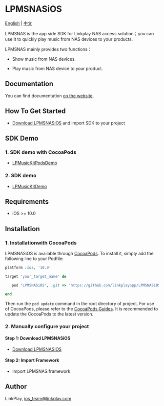 # LPMSNASiOS

[English](README.md) | [中文](README_zh.md)

LPMSNAS is the app side SDK for Linkplay NAS access solution；you can use it to quickly play music from NAS devices to your products.

LPMSNAS mainly provides two functions：

- Show music from NAS devices.

- Play music from NAS device to your product.

## Documentation

You can find documentation [on the website](https://linkplayapp.github.io/linkplay_sdk_doc/en/).

## How To Get Started

- [Download LPMSNASiOS](https://github.com/linkplayapp/LPMSNASiOS/archive/master.zip) and import SDK to your project

## SDK Demo
###  1. SDK demo with CocoaPods
- [LPMusicKitPodsDemo](https://github.com/linkplayapp/LPMusicKitPodsDemo)

###  2. SDK demo
- [LPMusicKitDemo](https://github.com/linkplayapp/LPMusicKitDemo)

## Requirements

- iOS >= 10.0

## Installation

###  1. Installationwith CocoaPods

LPMSNASiOS is available through [CocoaPods](https://cocoapods.org). To install
it, simply add the following line to your Podfile:

```ruby
platform :ios, '10.0'

target 'your_target_name' do

   pod "LPMSNASiOS", :git => "https://github.com/linkplayapp/LPMSNASiOS.git"

end
```
Then run the `pod update` command in the root directory of project.
For use of CocoaPods, please refer to the [CocoaPods Guides](https://guides.cocoapods.org/). It is recommended to update the CocoaPods to the latest version.

### 2. Manually configure your project

#### Step 1: Download LPMSNASiOS

- [Download LPMSNASiOS](https://github.com/linkplayapp/LPMSNASiOS/archive/master.zip)

#### Step 2: Import Framework

- Import LPMSNAS.framework

## Author

LinkPlay, ios_team@linkplay.com
